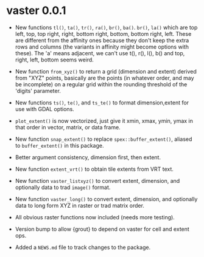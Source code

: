 # vaster 0.0.1

* New functions `tl()`, `ta()`, `tr()`, `ra()`, `br()`, `ba()`. `br()`, `la()`
which are top left, top, top right, right, bottom right, bottom, bottom right,
left. These are different from the affinity ones because they don't keep the
extra rows and columns (the variants in affinity might become options with
these). The 'a' means adjacent, we can't use t(), r(), l(), b() and top, right,
left, bottom seems weird.

* New function `from_xyz()` to return a grid (dimension and extent) derived from
"XYZ" points, basically are the points (in whatever order, and may be
incomplete) on a regular grid within the rounding threshold of the 'digits'
parameter.

* New functions `ts()`, `te()`, and `ts_te()` to format dimension,extent for use
with GDAL options.

* `plot_extent()` is now vectorized, just give it xmin, xmax, ymin, ymax in that
order in vector, matrix, or data frame.

* New function `snap_extent()` to replace `spex::buffer_extent()`, aliased to
`buffer_extent()` in this package.

* Better argument consistency, dimension first, then extent. 

* New function `extent_vrt()` to obtain tile extents from VRT text. 

* New function `vaster_listxyz()` to convert extent, dimension, and optionally
data to trad `image()` format.

* New function `vaster_long()` to convert extent, dimension, and optionally data
to long form XYZ in raster or trad matrix order.

* All obvious raster functions now included (needs more testing). 

* Version bump to allow {grout} to depend on vaster for cell and extent ops. 

* Added a `NEWS.md` file to track changes to the package.
